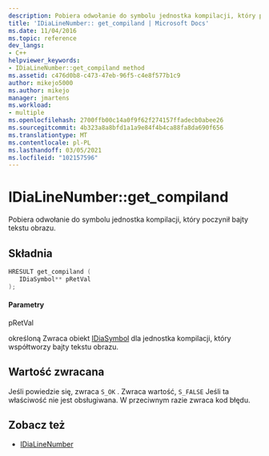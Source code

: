 ```yaml
---
description: Pobiera odwołanie do symbolu jednostka kompilacji, który poczynił bajty tekstu obrazu.
title: 'IDiaLineNumber:: get_compiland | Microsoft Docs'
ms.date: 11/04/2016
ms.topic: reference
dev_langs:
- C++
helpviewer_keywords:
- IDiaLineNumber::get_compiland method
ms.assetid: c476d0b8-c473-47eb-96f5-c4e8f577b1c9
author: mikejo5000
ms.author: mikejo
manager: jmartens
ms.workload:
- multiple
ms.openlocfilehash: 2700ffb00c14a0f9f62f274157ffadecb0abee26
ms.sourcegitcommit: 4b323a8a8bfd1a1a9e84f4b4ca88fa8da690f656
ms.translationtype: MT
ms.contentlocale: pl-PL
ms.lasthandoff: 03/05/2021
ms.locfileid: "102157596"
---
```

# <a name="idialinenumberget_compiland"></a>IDiaLineNumber::get_compiland
Pobiera odwołanie do symbolu jednostka kompilacji, który poczynił bajty tekstu obrazu.

## <a name="syntax"></a>Składnia

```C++
HRESULT get_compiland ( 
   IDiaSymbol** pRetVal
);
```

#### <a name="parameters"></a>Parametry
 pRetVal

określoną Zwraca obiekt [IDiaSymbol](../../debugger/debug-interface-access/idiasymbol.md) dla jednostka kompilacji, który współtworzy bajty tekstu obrazu.

## <a name="return-value"></a>Wartość zwracana
 Jeśli powiedzie się, zwraca `S_OK` . Zwraca wartość, `S_FALSE` Jeśli ta właściwość nie jest obsługiwana. W przeciwnym razie zwraca kod błędu.

## <a name="see-also"></a>Zobacz też
- [IDiaLineNumber](../../debugger/debug-interface-access/idialinenumber.md)
